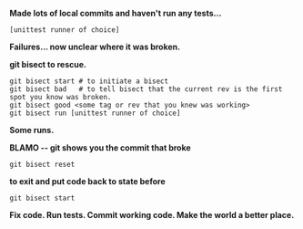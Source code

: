 **Made lots of local commits and haven't run any tests...**

    [unittest runner of choice]
    
**Failures... now unclear where it was broken.**

**git bisect to rescue.**

    git bisect start # to initiate a bisect  
    git bisect bad   # to tell bisect that the current rev is the first spot you know was broken.  
    git bisect good <some tag or rev that you knew was working>  
    git bisect run [unittest runner of choice]  
    
**Some runs.**

**BLAMO -- git shows you the commit that broke**

    git bisect reset
    
**to exit and put code back to state before**

    git bisect start
    
**Fix code. Run tests. Commit working code. Make the world a better place.**
